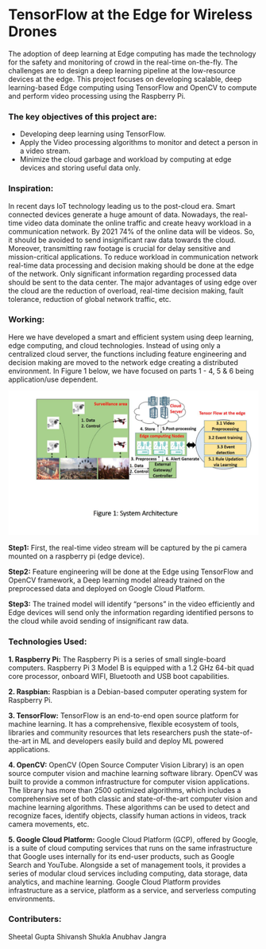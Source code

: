

# TensorFlow at the Edge for Wireless Drones


The adoption of deep learning at Edge computing has made the technology for the safety and monitoring of crowd in the real-time on-the-fly. The challenges are to design a deep learning pipeline at the low-resource devices at the edge. This project focuses on developing scalable, deep learning-based Edge computing using TensorFlow and OpenCV to compute and perform video processing using the Raspberry Pi.

### The key objectives of this project are:

- Developing deep learning using TensorFlow.
- Apply the Video processing algorithms to monitor and detect a person in a video stream.
- Minimize the cloud garbage and workload by computing at edge devices and storing useful data only.

### Inspiration:

In recent days IoT technology leading us to the post-cloud era. Smart connected devices generate a huge amount of data. Nowadays, the real-time video data dominate the online traffic and create heavy workload in a communication network. By 2021 74% of the online data will be videos. So, it should be avoided to send insignificant raw data towards the cloud. Moreover, transmitting raw footage is crucial for delay sensitive and mission-critical applications. To reduce workload in communication network real-time data processing and decision making should be done at the edge of the network. Only significant information regarding processed data should be sent to the data center. The major advantages of using edge over the cloud are the reduction of overload, real-time decision making, fault tolerance, reduction of global network traffic, etc.

### Working:

Here we have developed a smart and efficient system using deep learning, edge computing, and cloud technologies. Instead of using only a centralized cloud server, the functions including feature engineering and decision making are moved to the network edge creating a distributed environment. In Figure 1 below, we have focused on parts 1 - 4, 5 & 6 being application/use dependent.

<img src="reports/architecture.png">

**Step1:**
First, the real-time video stream will be captured by the pi camera mounted on a raspberry pi (edge device).

**Step2:**
Feature engineering will be done at the Edge using TensorFlow and OpenCV framework, a Deep learning model already trained on the preprocessed data and deployed on Google Cloud Platform.

**Step3:**
The trained model will identify “persons” in the video efficiently and Edge devices will send only the information regarding identified persons to the cloud while avoid sending of insignificant raw data.

### Technologies Used:

**1. Raspberry Pi:** The Raspberry Pi is a series of small single-board computers. Raspberry Pi 3 Model B is equipped with a 1.2 GHz 64-bit quad core processor, onboard WIFI, Bluetooth and USB boot capabilities.

**2. Raspbian:** Raspbian is a Debian-based computer operating system for Raspberry Pi.

**3. TensorFlow:** TensorFlow is an end-to-end open source platform for machine learning. It has a comprehensive, flexible ecosystem of tools, libraries and community resources that lets researchers push the state-of-the-art in ML and developers easily build and deploy ML powered applications.

**4. OpenCV:** OpenCV (Open Source Computer Vision Library) is an open source computer vision and machine learning software library. OpenCV was built to provide a common infrastructure for computer vision applications. The library has more than 2500 optimized algorithms, which includes a comprehensive set of both classic and state-of-the-art computer vision and machine learning algorithms. These algorithms can be used to detect and recognize faces, identify objects, classify human actions in videos, track camera movements, etc.

**5. Google Cloud Platform:** Google Cloud Platform (GCP), offered by Google, is a suite of cloud computing services that runs on the same infrastructure that Google uses internally for its end-user products, such as Google Search and YouTube. Alongside a set of management tools, it provides a series of modular cloud services including computing, data storage, data analytics, and machine learning. Google Cloud Platform provides infrastructure as a service, platform as a service, and serverless computing environments.

### Contributers:
Sheetal Gupta 
Shivansh Shukla
Anubhav Jangra



